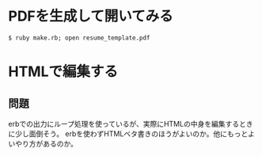 # PDFを生成して開いてみる
```
$ ruby make.rb; open resume_template.pdf
```

# HTMLで編集する
## 問題
erbで<tr>の出力にループ処理を使っているが、実際にHTMLの中身を編集するときに少し面倒そう。
erbを使わずHTMLベタ書きのほうがよいのか。他にもっとよいやり方があるのか。


